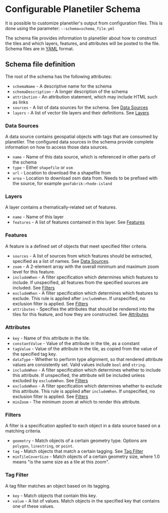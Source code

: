 # Configurable Planetiler Schema
It is possible to customize planetiler's output from configuration files.  This is done using the parameter:
`--schema=schema_file.yml`

The schema file provides information to planetiler about how to construct the tiles and which layers, features, and attributes will be posted to the file.  Schema files are in [YAML](https://yaml.org) format.

## Schema file definition

The root of the schema has the following attributes:
* `schemaName` - A descriptive name for the schema
* `schemaDescription` - A longer description of the schema
* `attribution` - An attribution statement, which may include HTML such as links
* `sources` - A list of data sources for the schema.  See [Data Sources](#data-sources)
* `layers` - A list of vector tile layers and their definitions.  See [Layers](#layers)

### Data Sources
A data source contains geospatial objects with tags that are consumed by planetiler.  The configured data sources in the schema provide complete information on how to access those data sources.
* `name` - Name of this data source, which is referenced in other parts of the schema
* `type` - Either `shapefile` or `osm`
* `url` - Location to download the a shapefile from
* `area` - Location to download osm data from.  Needs to be prefixed with the source, for example `geofabrik:rhode-island`

### Layers 
A layer contains a thematically-related set of features.
* `name` - Name of this layer
* `features` - A list of features contained in this layer.  See [Features](#features)

### Features
A feature is a defined set of objects that meet specified filter criteria.
* `sources` - A list of sources from which features should be extracted, specified as a list of names.  See [Data Sources](#data-sources).
* `zoom` - A 2-element array with the overall minimum and maximum zoom level for this feature.
* `includeWhen` - A filter specification which determines which features to include.  If unspecified, all features from the specified sources are included.  See [Filters](#filters)
* `excludeWhen` - A filter specification which determines which features to exclude.  This rule is applied after `includeWhen`.  If unspecified, no exclusion filter is applied.  See [Filters](#filters)
* `attributes` - Specifies the attributes that should be rendered into the tiles for this feature, and how they are constructed.  See [Attributes](#attributes)

### Attributes
* `key` - Name of this attribute in the tile.
* `constantValue` - Value of the attribute in the tile, as a constant
* `tagValue` - Value of the attribute in the tile, as copied from the value of the specified tag key.
* `dataType` - Whether to perform type alignment, so that rendered attribute values are consistently set.  Valid values include `bool` and `string`.
* `includeWhen` - A filter specification which determines whether to include this attribute.  If unspecified, the attribute will be included unless excluded by `excludeWhen`.  See [Filters](#filters)
* `excludeWhen` - A filter specification which determines whether to exclude this attribute.  This rule is applied after `includeWhen`.  If unspecified, no exclusion filter is applied.  See [Filters](#filters)
* `minZoom` - The minimum zoom at which to render this attribute.

### Filters
A filter is a specification applied to each object in a data source based on a matching criteria.
* `geometry` - Match objects of a certain geometry type.  Options are `polygon`, `linestring`, or `point`.
* `tag` - Match objects that match a certain tagging.    See [Tag Filter](#tag-filter)
* `minTileCoverSize` - Match objects of a certain geometry size, where 1.0 means "is the same size as a tile at this zoom".

### Tag Filter
A tag filter matches an object based on its tagging.
* `key` - Match objects that contain this key.
* `value` - A list of values.  Match objects in the specified key that contains one of these values.
